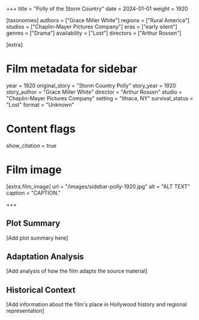 +++
title = "Polly of the Storm Country"
date = 2024-01-01
weight = 1920

[taxonomies]
authors = ["Grace Miller White"]
regions = ["Rural America"]
studios = ["Chaplin-Mayer Pictures Company"]
eras = ["early silent"]
genres = ["Drama"]
availability = ["Lost"]
directors = ["Arthur Rossen"]

[extra]
# Film metadata for sidebar
year = 1920
original_story = "Storm Country Polly"
story_year = 1920
story_author = "Grace Miller White"
director = "Arthur Rossen"
studio = "Chaplin-Mayer Pictures Company"
setting = "Ithaca, NY"
survival_status = "Lost"
format = "Unknown"

# Content flags
show_citation = true

# Film image
[extra.film_image]
url = "/images/sidebar-polly-1920.jpg"
alt = "ALT TEXT"
caption = "CAPTION."

+++

## Plot Summary

[Add plot summary here]

## Adaptation Analysis

[Add analysis of how the film adapts the source material]

## Historical Context

[Add information about the film's place in Hollywood history and regional representation]